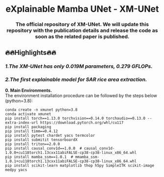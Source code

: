 <div align="center">
<h1>eXplainable Mamba UNet - XM-UNet </h1>
<h3>The official repository of XM-UNet. We will update this repository with the publication details and release the code as soon as the related paper is published.</h3>

</div>


## 🔥🔥Highlights🔥🔥
### *1.The XM-UNet has only 0.019M parameters, 0.279 GFLOPs.*</br>
### *2.The first explainable model for SAR rice area extraction.*</br>

**0. Main Environments.** </br>
The environment installation procedure can be followed by the steps below (python=3.8):</br>
```
conda create -n xmunet python=3.8
conda activate xmunet
pip install torch==1.13.0 torchvision==0.14.0 torchaudio==0.13.0 --extra-index-url https://download.pytorch.org/whl/cu117
pip install packaging
pip install timm==0.4.12
pip install pytest chardet yacs termcolor
pip install submitit tensorboardX
pip install triton==2.0.0
pip install causal_conv1d==1.0.0  # causal_conv1d-1.0.0+cu118torch1.13cxx11abiFALSE-cp38-cp38-linux_x86_64.whl
pip install mamba_ssm==1.0.1  # mmamba_ssm-1.0.1+cu118torch1.13cxx11abiFALSE-cp38-cp38-linux_x86_64.whl
pip install scikit-learn matplotlib thop h5py SimpleITK scikit-image medpy yacs
```
